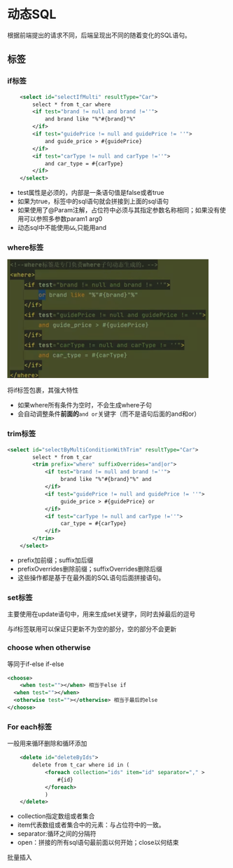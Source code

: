 # 动态SQL

根据前端提出的请求不同，后端呈现出不同的随着变化的SQL语句。

## 标签

### if标签

```xml
    <select id="selectIfMulti" resultType="Car">
        select * from t_car where
        <if test="brand != null and brand !=''">
            and brand like "%"#{brand}"%"
        </if>
        <if test="guidePrice != null and guidePrice != ''">
            and guide_price > #{guidePrice}
        </if>
        <if test="carType != null and carType !=''">
            and car_type = #{carType}
        </if>
    </select>
```

- test属性是必须的，内部是一条语句值是false或者true
- 如果为true，标签中的sql语句就会拼接到上面的sql语句
- 如果使用了@Param注解，占位符中必须与其指定参数名称相同；如果没有使用可以参照多参数param1 arg0
- 动态sql中不能使用`&&`,只能用and

### where标签

<img src="../Pic/image-20240303083126815.png" alt="image-20240303083126815" style="zoom:50%;" />

将if标签包裹，其强大特性

- 如果where所有条件为空时，不会生成where子句
- 会自动调整条件**前面的**`and or`关键字（而不是语句后面的and和or）

### trim标签

```xml
<select id="selectByMultiConditionWithTrim" resultType="Car">
        select * from t_car
        <trim prefix="where" suffixOverrides="and|or">
            <if test="brand != null and brand !=''">
                 brand like "%"#{brand}"%" and
            </if>
            <if test="guidePrice != null and guidePrice != ''">
                 guide_price > #{guidePrice} or
            </if>
            <if test="carType != null and carType !=''">
                 car_type = #{carType}
            </if>
        </trim>
    </select>
```

- prefix加前缀；suffix加后缀
- prefixOverrides删除前缀；suffixOverrides删除后缀
- 这些操作都是基于在最外面的SQL语句后面拼接语句。

### set标签

主要使用在update语句中，用来生成set关键字，同时去掉最后的逗号

与if标签联用可以保证只更新不为空的部分，空的部分不会更新

### choose when otherwise

等同于if-else if-else

```xml
<choose>
	<when test=""></when> 相当于else if
  <when test=""></when>
  <otherwise test=""></otherwise> 相当于最后的else
</choose>
```

### For each标签

一般用来循环删除和循环添加

```xml
    <delete id="deleteByIds">
        delete from t_car where id in (
            <foreach collection="ids" item="id" separator="," >
                #{id}
            </foreach>
            )
    </delete>
```

- collection指定数组或者集合
- item代表数组或者集合中的元素：与占位符中的一致。
- separator:循环之间的分隔符
- open：拼接的所有sql语句最前面以何开始；close以何结束

批量插入